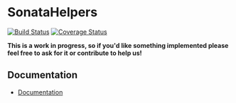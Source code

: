 SonataHelpers
===============
[![Build Status](https://travis-ci.org/ekino/sonata.svg?branch=master)](https://travis-ci.org/ekino/sonata)
[![Coverage Status](https://coveralls.io/repos/ekino/sonata/badge.svg?branch=master&service=github)](https://coveralls.io/github/ekino/sonata?branch=master)

**This is a work in progress, so if you'd like something implemented please
feel free to ask for it or contribute to help us!**

## Documentation

- [Documentation](./docs/00-docs.md)
